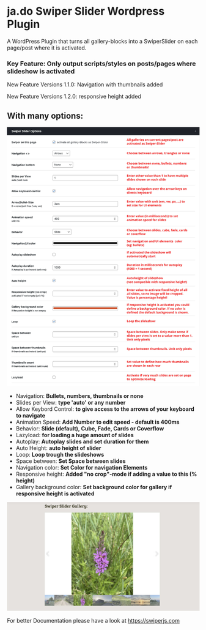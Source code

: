 # ja.do Swiper Slider Wordpress Plugin


A WordPress Plugin that turns all gallery-blocks into a SwiperSlider on each page/post where it is activated.

<h3>Key Feature: Only output scripts/styles on posts/pages where slideshow is activated</h3>

<p>New Feature Versions 1.1.0: Navigation with thumbnails added</p>
<p>New Feature Versions 1.2.0: responsive height added</p>


<h2>With many options:</h2>

![Swiper Slider settings](https://raw.githubusercontent.com/jadoGmbH/jado-SwiperSlider-Plugin-4-WordPress/main/tutorial-swiper-slider.jpg "Tutorial Swiper Slider")


<ul>

<li>Navigation: <strong>Bullets, numbers, thumbnails or none</strong></li>
<li>Slides per View: <strong>type 'auto' or any number</strong></li>
<li>Allow Keybord Control: <strong>to give access to the arrows of your keyboard to navigate</strong></li>
<li>Animation Speed: <strong>Add Number to edit speed - default is 400ms</strong></li>
<li>Behavior: <strong>Slide (default), Cube, Fade, Cards or Coverflow</strong></li>
<li>Lazyload: <strong>for loading a huge amount of slides</strong></li>
<li>Autoplay: <strong>Autoplay slides and set duration for them</strong></li>
<li>Auto Height: <strong>auto height of slider</strong></li>
<li>Loop: <strong>Loop trough the slideshows</strong></li>
<li>Space between: <strong>Set Space between slides</strong></li>
<li>Navigation color: <strong>Set Color for navigation Elements</strong></li>
<li>Responsive height: <strong>Added "no crop"-mode if adding a value to this (% height)</strong></li>
<li>Gallery background color: <strong>Set background color for gallery if responsive height is activated</strong></li>


</ul>


![Swiper Slider preview](https://raw.githubusercontent.com/jadoGmbH/jado-SwiperSlider-Plugin-4-WordPress/main/swiper-slider-gallery.jpg "Preview Swiper Slider")




For better Documentation please have a look at https://swiperjs.com
